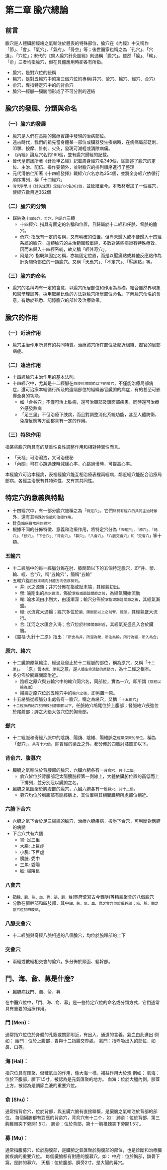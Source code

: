 # 第二章 腧穴總論


## 前言
腧穴是人體臟腑經絡之氣輸注於體表的特殊部位，腧穴在《內經》中又稱作「節」、「會」、「氣穴」、「氣府」、「骨空」等；後世醫家也稱之為「孔穴」、「穴道」、「穴位」；宋代的《銅人腧穴針灸圖經》則通稱「腧穴」。雖然「腧」、「輸」、「俞」三者均指腧穴，但在具體應用時卻各有所指。
  - 腧穴，是對穴位的統稱
  - 輸穴，是對五輸穴中的第三個穴位的專稱(井穴、滎穴、輸穴、經穴、合穴)
  - 俞穴，專指特定穴中的的背俞穴
- 腧穴—經脈—臟腑間形成了不可分割的連結


## 腧穴的發展、分類與命名
### （一）腧穴的發展
- 腧穴是人們在長期的醫療實踐中發現的治病部位。
- 遠古時代，我們的祖先當身體某一部位或臟器發生疾病時，在病痛局部砭刺、叩擊、按摩、針刺、火灸，發現可減輕或消除病痛。
- 《內經》論及穴名約160個，並有腧穴歸經的記載。
- 晉代皇甫謐所著《針灸甲乙經》記載周身經穴名349個，除論述了腧穴的定位、主治、配伍、操作要領外，並對腧穴的排列順序進行了整理
- 元代滑伯仁所著《十四經發揮》載經穴穴名亦為354個，並將全身經穴依循行順序排列，稱「十四經穴」
- `清代李學川《針灸逢源》定經穴穴名361個`，並延續至今。本教材增加了一個經穴，使經穴數目達362個

### （二）腧穴的分類
- 歸納為`十四經穴、奇穴、阿是穴`三類
  - 十四經穴: 指具有固定的名稱和位置，且歸屬於十二經和任脈、督脈的腧穴。
  - 奇穴: 指既有一定的名稱，又有明確的位置，但尚未歸入或不便歸入十四經系統的腧穴。這類腧穴的主治範圍較單純，多數對某些病證有特殊療效，因而未歸入十四經系統，故又稱「經外奇穴」。
  - 阿是穴: 指既無固定名稱，亦無固定位置，而是以壓痛點或其他反應點作為針灸施術部位的一類腧穴。又稱「天應穴」、「不定穴」、「壓痛點」等。

### （三）腧穴的命名
- 腧穴的名稱均有一定的含意，以腧穴所居部位和作用為基礎，結合自然界現象和醫學理論等，採用取類比像的方法對腧穴所居部位命名。了解腧穴命名的含意，有助於熟悉、記憶腧穴的部位及治療效果。


## 腧穴的作用
### （一）近治作用
- 腧穴主治作用所具有的共同特質。治療該穴所在部位及鄰近組織、器官的局部病症。

### （二）遠治作用
- 十四經腧穴主治作用的基本法則。
- 十四經穴中，尤其是十二經脈在`四肢肘膝關節以下的腧穴`，不僅能治療局部病症，還可治療本經循行所及的遠隔部位的組織器官臟腑的病症，有的甚至可影響全身的功能。
  - 如「合谷穴」不僅可治上肢病，還可治頸部及頭面部疾患，同時還可治療外感發熱病
  - 「足三里」不但治療下肢病，而且對調整消化系統功能，甚至人體防衛，免疫反應等方面都具有一定的作用。

### （三）特殊作用
指某些腧穴所具有的雙重性良性調整作用和相對特異性而言。
- 「天樞」可治瀉洩，又可治便秘
- 「內關」可在心跳過速時減緩心率，心跳過慢時，可提高心率。

本經腧穴可治本經病，表裡經腧穴能互相治療表裡兩經病，鄰近經穴能配合治療局部病。各經主治既有其特殊性，又有其共同性。


## 特定穴的意義與特點
- 十四經穴中，有一部分腧穴被稱之為「`特定穴`」，它們`除具有經穴的共同主治特徵`外，還有其`特殊的性能和治療作用`。
- 針灸`臨床最常用的經穴`
- 根據不同的分佈特徵、意義和治療作用，將特定穴分為`「五輸穴」、「原穴」、「絡穴」、「郄穴」、「下合穴」、「背俞穴」、「募穴」、「八會穴」、「八脈交會穴」和「交會穴」`等十類。

### 五輸穴
- 十二經脈中的每一經脈分佈在肘、膝關節以下的五個特定腧穴，即“井、滎、輸、經、合”穴，稱“五輸穴”，簡稱“五輸”
- 五輸穴從`四肢末端向肘膝方向依序排列`。
  - 井: 水之源頭；井穴分佈在指或趾末端，其經氣初出。
  - 滎: 喻剛出的`泉水微流`，佈於`掌指或蹠趾關節之前`，為經氣開始流動
  - 輸: 喻水流由小到大，由淺漸深；輸穴分佈於`掌指或蹠趾關節之後`，其經氣漸盛。
  - 經: 水流寬大通暢；經穴多位於`腕、踝關節以上之前臂、脛部`，其經氣盛大流行。
  - 合: 江河之水匯合入海；合穴位於`肘膝關節附近`，其經氣充盛且入合於臟腑。
- 《靈樞·九針十二原》指出：`「所出為井，所溜為滎，所注為輸，所行為經，所入為合」`

### 原穴、絡穴
- 十二臟腑原氣輸注、經過及留止於十二經脈的部位，稱為原穴，又稱「`十二原`」。 「原」含`本原、原氣`之意，是`人體生命活動的原動力`，為十二經之根本。
- 多分佈於腕踝關節附近。
  - 陰經之原穴與五輸穴中的輸穴同穴名，同部位，實為一穴，即所謂`【陰經以輸為原】`
  - 陽經之原穴位於五輸穴中的`輸穴之後`，即另置一原。
- 十五絡脈從經脈分出處各有一腧穴，稱之為絡穴，又稱「`十五絡穴`」
- `十二經脈的絡穴於四肢肘膝關節以下`，任脈絡穴鳩尾位於上腹部；督脈絡穴長強位於尾薦部；脾之大絡大包穴位於胸脅部。

### 郄穴
- 十二經脈和奇經八脈中的陰蹺、陽蹺、陰維、陽維脈之`經氣深聚的部位`，稱為「郄穴」，`共有十六個`，除胃經的梁丘之外，都分佈於四肢肘膝關節以下。

### 背俞穴、腹募穴
- 臟腑之氣輸注於背腰部的腧穴，六臟六腑各有一`背俞穴，共十二個`。
  - 俞穴皆位於背腰部足太陽膀胱經第一側線上，大體依臟腑位置的高低而上下排列，並分別冠以臟腑之名。
- 臟腑之氣匯聚於胸腹部的腧穴，六臟六腑各有一`腹募穴，共十二個`。
  - 募穴均位於胸腹部有關經脈上，其位置與其相關臟腑所處部位相近。

### 六腑下合穴
- 六腑之氣下合於足三陽經的腧穴，治療六腑疾病，按壓下合穴，可判斷對應腑的病變
- 下合穴共有六個
  - 胃: 足三里
  - 大腸: 上巨虛
  - 小腸: 下巨虛
  - 膀胱: 委中
  - 三焦: 委陽
  - 膽: 陽陵泉

### 八會穴
- 指`臟、腑、氣、血、骨、筋、脈、髓`(葬府棄寫古今賣隨)等精氣聚會的八個腧穴
- 分散在軀幹部和四肢部，其中`臟、腑、氣、血、骨之會穴位於軀幹部`；`筋、脈、髓之會穴位於四肢部`。

### 八脈交會穴
- 十二經脈與奇經八脈相通的八個腧穴，均位於腕踝部的上下

### 交會穴
- 兩經或數經相交會的腧穴，多分佈於頭面、軀幹部。


## 門、海、兪、募是什麼?
- 臟腑病找門、海、兪、募

在中醫穴位中，「門、海、俞、募」是一些特定穴位的命名或分類方式，它們通常具有重要的治療作用。

### 門 (Men)：
通常指穴位位於身體的孔竅或關節附近，有出入、通道的含義。氣血由此進出
例如：
幽門：位於上腹部，胃與十二指腸交界處。
氣門：指呼吸出入的部位，如鼻、口等。

### 海 (Hai)：
指穴位具有匯聚、儲藏氣血的作用，像大海一樣。補益作用大於洩
例如：
氣海：位於下腹部，臍下1.5寸，被認為是元氣匯聚的地方。
血海：位於大腿內側，膝蓋上方，被認為是調節血液的重要穴位。

### 俞 (Shu)：
通常指背俞穴，位於背部，與五臟六腑有直接聯繫，是臟腑之氣輸注於背部的部位。
每個臟腑都有對應的背俞穴，背俞穴有十二个，如：
肺俞：位於背部，第三胸椎棘突下旁開1.5寸。
脾俞：位於背部，第十一胸椎棘突下旁開1.5寸。

### 募 (Mu)：
通常指腹募穴，位於胸腹部，是臟腑之氣匯聚於胸腹部的部位，也是診斷和治療臟腑疾病的重要穴位。
每個臟腑都有對應的腹募穴，如：
中府：位於胸部，鎖骨下窩，是肺的募穴。
天樞：位於腹部，臍旁2寸，是大腸的募穴。